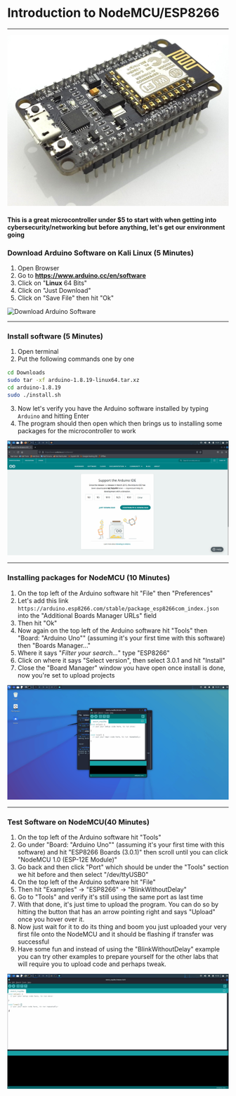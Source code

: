 # **Introduction to NodeMCU/ESP8266**
---
![NodeMCU](media/NodeMCU.jpg)

#### This is a great microcontroller under $5 to start with when getting into cybersecurity/networking but before anything, let's get our environment going  



### Download Arduino Software on Kali Linux (5 Minutes)
1. Open Browser
2. Go to **https://www.arduino.cc/en/software**
3. Click on "**Linux** 64 Bits"
4. Click on "Just Download"
5. Click on "Save File" then hit "Ok"

![Download Arduino Software](media/DownloadArduinoSoftware.gif)

---

### Install software (5 Minutes)
1. Open terminal
2. Put the following commands one by one  
```bash
cd Downloads
sudo tar -xf arduino-1.8.19-linux64.tar.xz
cd arduino-1.8.19
sudo ./install.sh
```
3. Now let's verify you have the Arduino software installed by typing ``Arduino`` and hitting Enter
4. The program should then open which then brings us to installing some packages for the microcontroller to work

![Install Arduino Software](media/InstallArduinoSoftware.gif)

---

### Installing packages for NodeMCU (10 Minutes)
1. On the top left of the Arduino software hit "File" then "Preferences"
2. Let's add this link ``https://arduino.esp8266.com/stable/package_esp8266com_index.json`` into the "Additional Boards Manager URLs" field
3. Then hit "Ok"
4. Now again on the top left of the Arduino software hit "Tools" then "Board: "Arduino Uno"" (assuming it's your first time with this software) then "Boards Manager..."
5. Where it says "*Filter your search...*" type "ESP8266"
6. Click on where it says "Select version", then select 3.0.1 and hit "Install"
7. Close the "Board Manager" window you have open once install is done, now you're set to upload projects

![Install Packages](media/InstallPackages.gif)

---

### Test Software on NodeMCU(40 Minutes)
1. On the top left of the Arduino software hit "Tools"
2. Go under "Board: "Arduino Uno"" (assuming it's your first time with this software) and hit "ESP8266 Boards (3.0.1)" then scroll until you can click "NodeMCU 1.0 (ESP-12E Module)"
3. Go back and then click "Port" which should be under the "Tools" section we hit before and then select "/dev/ttyUSB0"
4. On the top left of the Arduino software hit "File"
5. Then hit "Examples" -> "ESP8266" -> "BlinkWithoutDelay"
6. Go to "Tools" and verify it's still using the same port as last time
7. With that done, it's just time to upload the program. You can do so by hitting the button that has an arrow pointing right and says "Upload" once you hover over it.
8. Now just wait for it to do its thing and boom you just uploaded your very first file onto the NodeMCU and it should be flashing if transfer was successful
9. Have some fun and instead of using the "BlinkWithoutDelay" example you can try other examples to prepare yourself for the other labs that will require you to upload code and perhaps tweak.

![Test Software](media/TestSoftware.gif)
